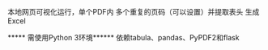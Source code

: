 本地网页可视化运行，单个PDF内 多个重复的页码（可以设置）并提取表头 生成Excel

***** 需使用Python 3环境******
依赖tabula、pandas、PyPDF2和flask
